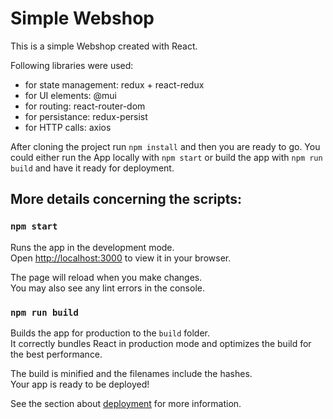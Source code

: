 # Simple Webshop

This is a simple Webshop created with React.

Following libraries were used:

- for state management: redux + react-redux
- for UI elements: @mui
- for routing: react-router-dom
- for persistance: redux-persist
- for HTTP calls: axios

After cloning the project run `npm install` and then you are ready to go. You could either run the App locally with `npm start` or build the app with `npm run build` and have it ready for deployment.

## More details concerning the scripts:

### `npm start`

Runs the app in the development mode.\
Open [http://localhost:3000](http://localhost:3000) to view it in your browser.

The page will reload when you make changes.\
You may also see any lint errors in the console.

### `npm run build`

Builds the app for production to the `build` folder.\
It correctly bundles React in production mode and optimizes the build for the best performance.

The build is minified and the filenames include the hashes.\
Your app is ready to be deployed!

See the section about [deployment](https://facebook.github.io/create-react-app/docs/deployment) for more information.
